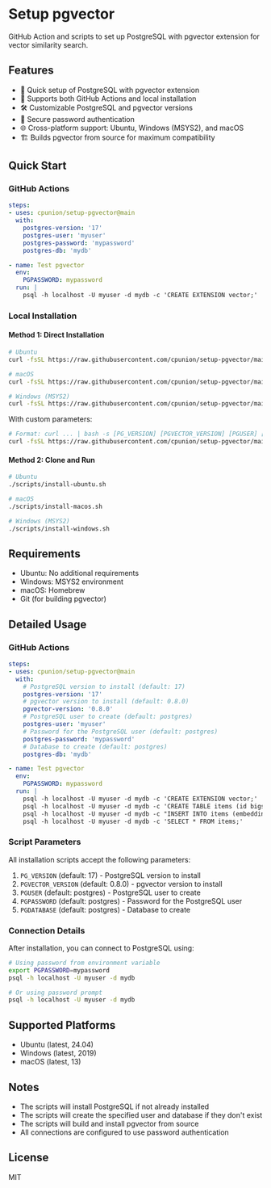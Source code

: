 # Setup pgvector

GitHub Action and scripts to set up PostgreSQL with pgvector extension for vector similarity search.

## Features

- 🚀 Quick setup of PostgreSQL with pgvector extension
- 🔄 Supports both GitHub Actions and local installation
- 🛠️ Customizable PostgreSQL and pgvector versions
- 🔐 Secure password authentication
- 🌐 Cross-platform support: Ubuntu, Windows (MSYS2), and macOS
- 🏗️ Builds pgvector from source for maximum compatibility

## Quick Start

### GitHub Actions

```yaml
steps:
- uses: cpunion/setup-pgvector@main
  with:
    postgres-version: '17'
    postgres-user: 'myuser'
    postgres-password: 'mypassword'
    postgres-db: 'mydb'

- name: Test pgvector
  env:
    PGPASSWORD: mypassword
  run: |
    psql -h localhost -U myuser -d mydb -c 'CREATE EXTENSION vector;'
```

### Local Installation

#### Method 1: Direct Installation

```bash
# Ubuntu
curl -fsSL https://raw.githubusercontent.com/cpunion/setup-pgvector/main/scripts/install-ubuntu.sh | bash

# macOS
curl -fsSL https://raw.githubusercontent.com/cpunion/setup-pgvector/main/scripts/install-macos.sh | bash

# Windows (MSYS2)
curl -fsSL https://raw.githubusercontent.com/cpunion/setup-pgvector/main/scripts/install-windows.sh | bash
```

With custom parameters:
```bash
# Format: curl ... | bash -s [PG_VERSION] [PGVECTOR_VERSION] [PGUSER] [PGPASSWORD] [PGDATABASE]
curl -fsSL https://raw.githubusercontent.com/cpunion/setup-pgvector/main/scripts/install-ubuntu.sh | bash -s 17 0.8.0 myuser mypassword mydb
```

#### Method 2: Clone and Run

```bash
# Ubuntu
./scripts/install-ubuntu.sh

# macOS
./scripts/install-macos.sh

# Windows (MSYS2)
./scripts/install-windows.sh
```

## Requirements

- Ubuntu: No additional requirements
- Windows: MSYS2 environment
- macOS: Homebrew
- Git (for building pgvector)

## Detailed Usage

### GitHub Actions

```yaml
steps:
- uses: cpunion/setup-pgvector@main
  with:
    # PostgreSQL version to install (default: 17)
    postgres-version: '17'
    # pgvector version to install (default: 0.8.0)
    pgvector-version: '0.8.0'
    # PostgreSQL user to create (default: postgres)
    postgres-user: 'myuser'
    # Password for the PostgreSQL user (default: postgres)
    postgres-password: 'mypassword'
    # Database to create (default: postgres)
    postgres-db: 'mydb'

- name: Test pgvector
  env:
    PGPASSWORD: mypassword
  run: |
    psql -h localhost -U myuser -d mydb -c 'CREATE EXTENSION vector;'
    psql -h localhost -U myuser -d mydb -c 'CREATE TABLE items (id bigserial PRIMARY KEY, embedding vector(3));'
    psql -h localhost -U myuser -d mydb -c "INSERT INTO items (embedding) VALUES ('[1,2,3]');"
    psql -h localhost -U myuser -d mydb -c 'SELECT * FROM items;'
```

### Script Parameters

All installation scripts accept the following parameters:

1. `PG_VERSION` (default: 17) - PostgreSQL version to install
2. `PGVECTOR_VERSION` (default: 0.8.0) - pgvector version to install
3. `PGUSER` (default: postgres) - PostgreSQL user to create
4. `PGPASSWORD` (default: postgres) - Password for the PostgreSQL user
5. `PGDATABASE` (default: postgres) - Database to create

### Connection Details

After installation, you can connect to PostgreSQL using:

```bash
# Using password from environment variable
export PGPASSWORD=mypassword
psql -h localhost -U myuser -d mydb

# Or using password prompt
psql -h localhost -U myuser -d mydb
```

## Supported Platforms

- Ubuntu (latest, 24.04)
- Windows (latest, 2019)
- macOS (latest, 13)

## Notes

- The scripts will install PostgreSQL if not already installed
- The scripts will create the specified user and database if they don't exist
- The scripts will build and install pgvector from source
- All connections are configured to use password authentication

## License

MIT
